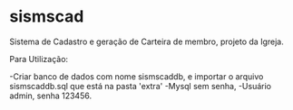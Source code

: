 # sismscad
Sistema de Cadastro e geração de Carteira de membro, projeto da Igreja.

Para Utilização:

-Criar banco de dados com nome sismscaddb, e importar o arquivo sismscaddb.sql que está na pasta 'extra'
-Mysql sem senha, 
-Usuário admin, senha 123456.



